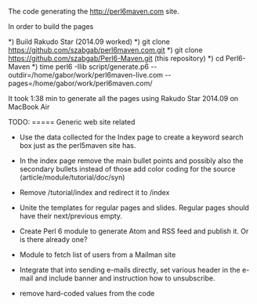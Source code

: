 The code generating the http://perl6maven.com site.

In order to build the pages

*) Build Rakudo Star (2014.09 worked)
*) git clone https://github.com/szabgab/perl6maven.com.git
*) git clone https://github.com/szabgab/Perl6-Maven.git       (this repository)
*) cd Perl6-Maven
*) time perl6 -Ilib script/generate.p6 --outdir=/home/gabor/work/perl6maven-live.com --pages=/home/gabor/work/perl6maven.com/

It took 1:38 min to generate all the pages using Rakudo Star 2014.09 on MacBook Air


TODO:
===== Generic web site related
- Use the data collected for the Index page to create a keyword search box just as the perl5maven site has.
- In the index page remove the main bullet points and possibly also the secondary bullets
  instead of those add color coding for the source (article/module/tutorial/doc/syn)
- Remove /tutorial/index and redirect it to /index
- Unite the templates for regular pages and slides. Regular pages should have their next/previous empty.
- Create Perl 6 module to generate Atom and RSS feed and publish it. Or is there already one?

- Module to fetch list of users from a Mailman site
- Integrate that into sending e-mails directly, set various header in the e-mail
  and include banner and instruction how to unsubscribe.
- remove hard-coded values from the code

